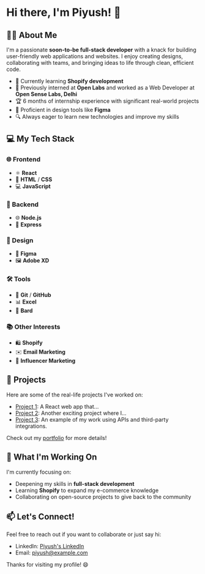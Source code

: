 # Hi there, I'm Piyush! 👋

## 👨‍💻 About Me
I'm a passionate **soon-to-be full-stack developer** with a knack for building user-friendly web applications and websites. I enjoy creating designs, collaborating with teams, and bringing ideas to life through clean, efficient code.

- 🌱 Currently learning **Shopify development**
- 💼 Previously interned at **Open Labs** and worked as a Web Developer at **Open Sense Labs, Delhi**
- 🏆 6 months of internship experience with significant real-world projects
- 🎨 Proficient in design tools like **Figma**
- 🔍 Always eager to learn new technologies and improve my skills

## 💻 My Tech Stack

### 🌐 Frontend
- ⚛️ **React**
- 🎨 **HTML** / **CSS**
- 💻 **JavaScript**

### 🔧 Backend
- 🌐 **Node.js**
- 🚀 **Express**

### 🎨 Design
- 🎨 **Figma**
- 🖼️ **Adobe XD**

### 🛠️ Tools
- 🐙 **Git** / **GitHub**
- 📊 **Excel**
- 🤖 **Bard**

### 📚 Other Interests
- 🛍️ **Shopify**
- ✉️ **Email Marketing**
- 🎤 **Influencer Marketing**

## 🚀 Projects
Here are some of the real-life projects I've worked on:
- [Project 1](#): A React web app that...
- [Project 2](#): Another exciting project where I...
- [Project 3](#): An example of my work using APIs and third-party integrations.

Check out my [portfolio](#) for more details!

## 🔧 What I'm Working On
I'm currently focusing on:
- Deepening my skills in **full-stack development**
- Learning **Shopify** to expand my e-commerce knowledge
- Collaborating on open-source projects to give back to the community

## 📫 Let's Connect!
Feel free to reach out if you want to collaborate or just say hi:
- LinkedIn: [Piyush's LinkedIn](#)
- Email: piyush@example.com

Thanks for visiting my profile! 😄
